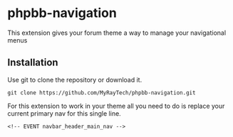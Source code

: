 # phpbb-navigation
This extension gives your forum theme a way to manage your navigational menus

## Installation

Use git to clone the repository or download it.

	git clone https://github.com/MyRayTech/phpbb-navigation.git

For this extension to work in your theme all you need to do is replace your current primary nav
for this single line.

	<!-- EVENT navbar_header_main_nav -->
